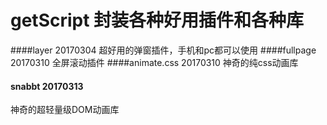 # getScript 封装各种好用插件和各种库
####layer 20170304
超好用的弹窗插件，手机和pc都可以使用
####fullpage 20170310
全屏滚动插件
####animate.css 20170310
神奇的纯css动画库
#### snabbt 20170313
神奇的超轻量级DOM动画库




